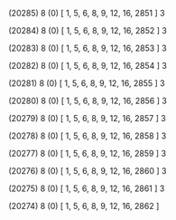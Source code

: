 (20285) 8 (0) [ 1, 5, 6, 8, 9, 12, 16, 2851 ] 3 


(20284) 8 (0) [ 1, 5, 6, 8, 9, 12, 16, 2852 ] 3 


(20283) 8 (0) [ 1, 5, 6, 8, 9, 12, 16, 2853 ] 3 


(20282) 8 (0) [ 1, 5, 6, 8, 9, 12, 16, 2854 ] 3 


(20281) 8 (0) [ 1, 5, 6, 8, 9, 12, 16, 2855 ] 3 


(20280) 8 (0) [ 1, 5, 6, 8, 9, 12, 16, 2856 ] 3 


(20279) 8 (0) [ 1, 5, 6, 8, 9, 12, 16, 2857 ] 3 


(20278) 8 (0) [ 1, 5, 6, 8, 9, 12, 16, 2858 ] 3 


(20277) 8 (0) [ 1, 5, 6, 8, 9, 12, 16, 2859 ] 3 


(20276) 8 (0) [ 1, 5, 6, 8, 9, 12, 16, 2860 ] 3 


(20275) 8 (0) [ 1, 5, 6, 8, 9, 12, 16, 2861 ] 3 


(20274) 8 (0) [ 1, 5, 6, 8, 9, 12, 16, 2862 ]  

